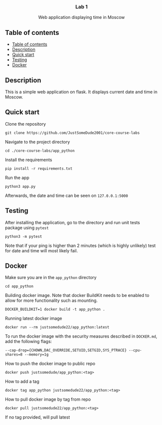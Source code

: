 <p align="center">

  <h3 align="center">Lab 1</h3>

  <p align="center">
    Web application displaying time in Moscow
    <br>
  </p>
</p>


## Table of contents

- [Table of contents](#table-of-contents)
- [Description](#description)
- [Quick start](#quick-start)
- [Testing](#testing)
- [Docker](#docker)


## Description

This is a simple web application on flask. It displays current date and time in Moscow. 


## Quick start

Clone the repository

```
git clone https://github.com/JustSomeDude2001/core-course-labs
```

Navigate to the project directory

```
cd ./core-course-labs/app_python
```

Install the requirements

```
pip install -r requirements.txt
```

Run the app

```
python3 app.py
```

Afterwards, the date and time can be seen on `127.0.0.1:5000`


## Testing

After installing the application, go to the directory and run unit tests package using `pytest`

```
python3 -m pytest
```

Note that if your ping is higher than 2 minutes (which is highly unlikely) test for date and time will most likely fail.

## Docker

Make sure you are in the `app_python` directory
```
cd app_python
```

Building docker image. Note that docker BuildKit needs to be enabled to allow for more functionality such as mounting.
```
DOCKER_BUILDKIT=1 docker build -t app_python .
```

Running latest docker image

```
docker run --rm justsomedude22/app_python:latest
```

To run the docker image with the security measures described in `DOCKER.md`, add the following flags:

```
--cap-drop={CHOWN,DAC_OVERRIDE,SETUID,SETGID,SYS_PTRACE} --cpu-shares=8 --memory=1g
```

How to push the docker image to public repo

```
docker push justsomedude/app_python:<tag>
```

How to add a tag

```
docker tag app_python justsomedude22/app_python:<tag>
```

How to pull docker image by tag from repo

```
docker pull justsomedude22/app_python:<tag>
```

If no tag provided, will pull latest